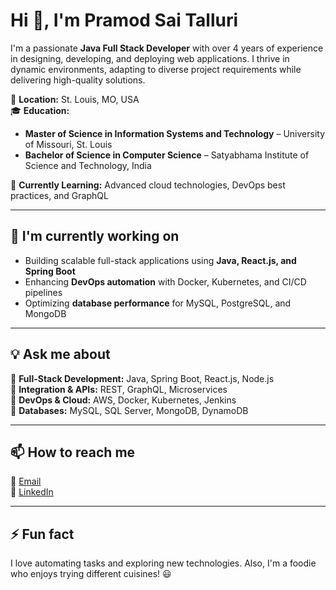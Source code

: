 # Hi 👋, I'm Pramod Sai Talluri

I'm a passionate **Java Full Stack Developer** with over 4 years of experience in designing, developing, and deploying web applications. I thrive in dynamic environments, adapting to diverse project requirements while delivering high-quality solutions.

📍 **Location:** St. Louis, MO, USA  
🎓 **Education:**  
- **Master of Science in Information Systems and Technology** – University of Missouri, St. Louis  
- **Bachelor of Science in Computer Science** – Satyabhama Institute of Science and Technology, India  

🌱 **Currently Learning:** Advanced cloud technologies, DevOps best practices, and GraphQL  

---

## 🚀 I'm currently working on  
- Building scalable full-stack applications using **Java, React.js, and Spring Boot**  
- Enhancing **DevOps automation** with Docker, Kubernetes, and CI/CD pipelines  
- Optimizing **database performance** for MySQL, PostgreSQL, and MongoDB  

---

## 💡 Ask me about  
🔹 **Full-Stack Development:** Java, Spring Boot, React.js, Node.js  
🔹 **Integration & APIs:** REST, GraphQL, Microservices  
🔹 **DevOps & Cloud:** AWS, Docker, Kubernetes, Jenkins  
🔹 **Databases:** MySQL, SQL Server, MongoDB, DynamoDB  

---

## 📫 How to reach me  
📧 [Email](#)  
🔗 [LinkedIn](#)  

---

## ⚡ Fun fact  
I love automating tasks and exploring new technologies. Also, I'm a foodie who enjoys trying different cuisines! 😃  

